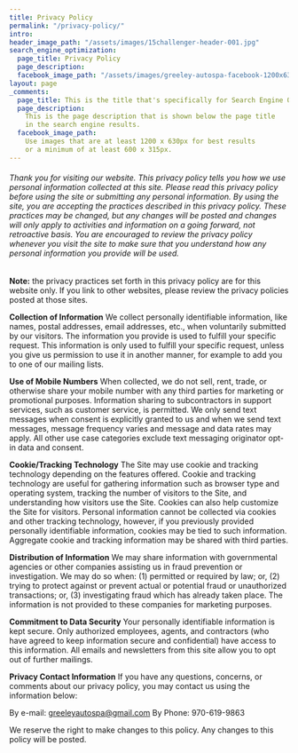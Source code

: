 ```yaml
---
title: Privacy Policy
permalink: "/privacy-policy/"
intro:
header_image_path: "/assets/images/15challenger-header-001.jpg"
search_engine_optimization:
  page_title: Privacy Policy
  page_description:
  facebook_image_path: "/assets/images/greeley-autospa-facebook-1200x630.png"
layout: page
_comments:
  page_title: This is the title that's specifically for Search Engine Optimization.
  page_description:
    This is the page description that is shown below the page title
    in the search engine results.
  facebook_image_path:
    Use images that are at least 1200 x 630px for best results
    or a minimum of at least 600 x 315px.
---
```


###### Thank you for visiting our website. This privacy policy tells you how we use personal information collected at this site. Please read this privacy policy before using the site or submitting any personal information. By using the site, you are accepting the practices described in this privacy policy. These practices may be changed, but any changes will be posted and changes will only apply to activities and information on a going forward, not retroactive basis. You are encouraged to review the privacy policy whenever you visit the site to make sure that you understand how any personal information you provide will be used.

**Note:** the privacy practices set forth in this privacy policy are for this website only. If you link to other websites, please review the privacy policies posted at those sites.

**Collection of Information**
We collect personally identifiable information, like names, postal addresses, email addresses, etc., when voluntarily submitted by our visitors. The information you provide is used to fulfill your specific request. This information is only used to fulfill your specific request, unless you give us permission to use it in another manner, for example to add you to one of our mailing lists.

**Use of Mobile Numbers**
When collected, we do not sell, rent, trade, or otherwise share your mobile number with any third parties for marketing or promotional purposes. Information sharing to subcontractors in support services, such as customer service, is permitted. We only send text messages when consent is explicitly granted to us and when we send text messages, message frequency varies and message and data rates may apply. All other use case categories exclude text messaging originator opt-in data and consent.

**Cookie/Tracking Technology**
The Site may use cookie and tracking technology depending on the features offered. Cookie and tracking technology are useful for gathering information such as browser type and operating system, tracking the number of visitors to the Site, and understanding how visitors use the Site. Cookies can also help customize the Site for visitors. Personal information cannot be collected via cookies and other tracking technology, however, if you previously provided personally identifiable information, cookies may be tied to such information. Aggregate cookie and tracking information may be shared with third parties.

**Distribution of Information**
We may share information with governmental agencies or other companies assisting us in fraud prevention or investigation. We may do so when: (1) permitted or required by law; or, (2) trying to protect against or prevent actual or potential fraud or unauthorized transactions; or, (3) investigating fraud which has already taken place. The information is not provided to these companies for marketing purposes.

**Commitment to Data Security**
Your personally identifiable information is kept secure. Only authorized employees, agents, and contractors (who have agreed to keep information secure and confidential) have access to this information. All emails and newsletters from this site allow you to opt out of further mailings.

**Privacy Contact Information**
If you have any questions, concerns, or comments about our privacy policy, you may contact us using the information below:

By e-mail: [greeleyautospa@gmail.com](mailto:greeleyautospa@gmail.com)
By Phone: 970-619-9863

We reserve the right to make changes to this policy. Any changes to this policy will be posted.
